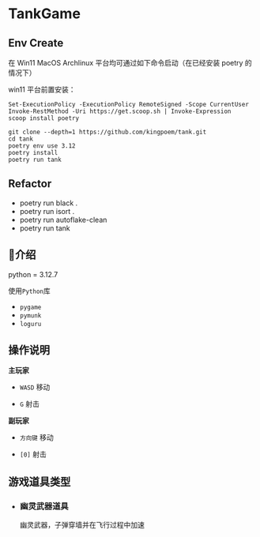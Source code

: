# TankGame

## Env Create

在 Win11 MacOS Archlinux 平台均可通过如下命令启动（在已经安装 poetry 的情况下）

win11 平台前置安装：
```shell
Set-ExecutionPolicy -ExecutionPolicy RemoteSigned -Scope CurrentUser
Invoke-RestMethod -Uri https://get.scoop.sh | Invoke-Expression
scoop install poetry
```

```shell
git clone --depth=1 https://github.com/kingpoem/tank.git
cd tank
poetry env use 3.12
poetry install
poetry run tank
```
## Refactor

- poetry run black .
- poetry run isort .
- poetry run autoflake-clean
- poetry run tank

## 📄介绍

python = 3.12.7


使用`Python`库
- `pygame`
- `pymunk`
- `loguru`

## 操作说明

**主玩家**

- `WASD` 移动

- `G` 射击

**副玩家**

- `方向键` 移动

- `[0]` 射击

## 游戏道具类型

- ### 幽灵武器道具

    幽灵武器，子弹穿墙并在飞行过程中加速

